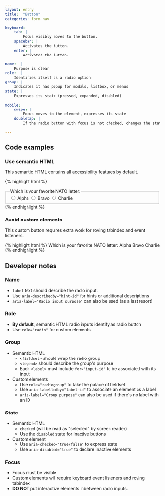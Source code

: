 ```yaml
---
layout: entry
title:  "Button"
categories: form nav

keyboard:
    tab: |
        Focus visibly moves to the button.
    spacebar: |
        Activates the button.
    enter: |
        Activates the button.

name:  |
    Purpose is clear
role:  |
    Identifies itself as a radio option
group: |
    Indicates it has popup for modals, listbox, or menus
state: |
    Expresses its state (pressed, expanded, disabled)
            
mobile:
    swipe: |
        Focus moves to the element, expresses its state
    doubletap: |
        If the radio button with focus is not checked, changes the state to checked. Otherwise, does nothing.

---
```



## Code examples

### Use semantic HTML
This semantic HTML contains all accessibility features by default.

{% highlight html %}
<fieldset>
  <legend>
    Which is your favorite NATO letter:
  </legend>
  
  <input type="radio" name="nato" id="alpha">
  <label for="alpha">Alpha</label>

  <input type="radio" name="nato" id="bravo">
  <label for="bravo">Bravo</label>

  <input type="radio" name="nato" id="charlie">
  <label for="charlie">Charlie</label>
</fieldset>
{% endhighlight %}

### Avoid custom elements
This custom button requires extra work for roving tabindex and event listeners.

{% highlight html %}
<custom-label id="groupLabel">
    Which is your favorite NATO letter:
</custom-label>
<custom-wrapper role="radiogroup" aria-labelledby="groupLabel">
    <custom-element role="radio" tabindex="-1">
        Alpha
    </custom-element>
    <custom-element role="radio" tabindex="-1">
        Bravo
    </custom-element>
    <custom-element role="radio" tabindex="-1">
        Charlie
    </custom-element>  
</custom-wrapper>
{% endhighlight %}

## Developer notes

### Name
- `label` text should describe the radio input.
- Use `aria-describedby="hint-id"` for hints or additional descriptions
- `aria-label="Radio input purpose"` can also be used (as a last resort)

### Role
- **By default**, semantic HTML radio inputs identify as radio button
- Use `role="radio"` for custom elements

### Group
- Semantic HTML
    - `<fieldset>` should wrap the radio group
    - `<legend>` should describe the group's purpose
    - Each `<label>` must include `for="input-id"` to be associated with its input
- Custom elements
    - Use `role="radiogroup"` to take the palace of fieldset
    - Use `aria-labelledby="label-id"` to associate an element as a label
    - `aria-label="Group purpose"` can also be used if there's no label with an ID

### State
- Semantic HTML
    - `checked` (will be read as "selected" by screen reader)
    - Use the `disabled` state for inactive buttons
- Custom element
    - Use `aria-checked="true/false"` to express state
    - Use `aria-disabled="true"` to declare inactive elements

### Focus
- Focus must be visible
- Custom elements will require keyboard event listeners and roving tabindex
- **DO NOT** put interactive elements inbetween radio inputs.


